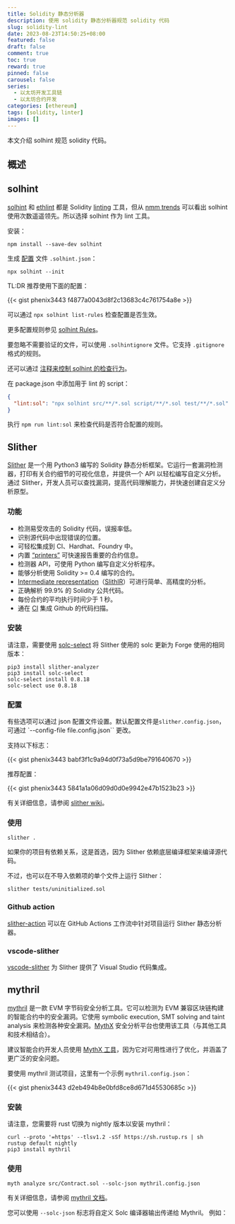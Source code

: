 ```yaml
---
title: Solidity 静态分析器
description: 使用 solidity 静态分析器规范 solidity 代码
slug: solidity-lint
date: 2023-08-23T14:50:25+08:00
featured: false
draft: false
comment: true
toc: true
reward: true
pinned: false
carousel: false
series:
  - 以太坊开发工具链
  - 以太坊合约开发
categories: [ethereum]
tags: [solidity, linter]
images: []
---
```


本文介绍 solhint 规范 solidity 代码。

<!--more-->

## 概述

## solhint

[solhint](https://github.com/protofire/solhint) 和 [ethlint](https://github.com/duaraghav8/Ethlint) 都是 Solidity [linting](<https://en.wikipedia.org/wiki/Lint_(software)>) 工具，但从 [nmm trends](https://npmtrends.com/ethlint-vs-solhint-vs-solium) 可以看出 solhint 使用次数遥遥领先。所以选择 solhint 作为 lint 工具。

安装：

```shell
npm install --save-dev solhint
```

生成 [配置](https://protofire.github.io/solhint/#configuration) 文件 `.solhint.json`：

```shell
npx solhint --init
```

TL:DR 推荐使用下面的配置：

{{< gist phenix3443 f4877a0043d8f2c13683c4c761754a8e >}}

可以通过 `npx solhint list-rules` 检查配置是否生效。

更多配置规则参见 [solhint Rules](https://protofire.github.io/solhint/docs/rules.html)。

要忽略不需要验证的文件，可以使用 `.solhintignore` 文件。它支持 `.gitignore` 格式的规则。

还可以通过 [注释来控制 solhint 的检查行为](https://protofire.github.io/solhint/#configure-the-linter-with-comments)。

在 package.json 中添加用于 lint 的 script：

```json
{
  "lint:sol": "npx solhint src/**/*.sol script/**/*.sol test/**/*.sol"
}
```

执行 `npm run lint:sol` 来检查代码是否符合配置的规则。

## Slither

[Slither](https://github.com/crytic/slither) 是一个用 Python3 编写的 Solidity 静态分析框架。它运行一套漏洞检测器，打印有关合约细节的可视化信息，并提供一个 API 以轻松编写自定义分析。通过 Slither，开发人员可以查找漏洞，提高代码理解能力，并快速创建自定义分析原型。

### 功能

- 检测易受攻击的 Solidity 代码，误报率低。
- 识别源代码中出现错误的位置。
- 可轻松集成到 CI、Hardhat、Foundry 中。
- 内置 [“printers”](https://github.com/crytic/slither/wiki/Printer-documentation) 可快速报告重要的合约信息。
- 检测器 API，可使用 Python 编写自定义分析程序。
- 能够分析使用 Solidity >= 0.4 编写的合约。
- [Intermediate representation](https://en.wikipedia.org/wiki/Intermediate_representation)（[SlithIR](https://github.com/trailofbits/slither/wiki/SlithIR)）可进行简单、高精度的分析。
- 正确解析 99.9% 的 Solidity 公共代码。
- 每份合约的平均执行时间少于 1 秒。
- 通在 [CI](https://github.com/marketplace/actions/slither-action) 集成 Github 的代码扫描。

### 安装

请注意，需要使用 [solc-select](https://github.com/crytic/solc-select) 将 Slither 使用的 solc 更新为 Forge 使用的相同版本：

```shell
pip3 install slither-analyzer
pip3 install solc-select
solc-select install 0.8.18
solc-select use 0.8.18
```

### 配置

有些选项可以通过 json 配置文件设置。默认配置文件是`slither.config.json`，可通过 `--config-file file.config.json`` 更改。

支持以下标志：

{{< gist phenix3443 babf3f1c9a94d0f73a5d9be791640670 >}}

推荐配置：

{{< gist phenix3443 5841a1a06d09d0d0e9942e47b1523b23 >}}

有关详细信息，请参阅 [slither wiki](https://github.com/crytic/slither/wiki/Usage)。

### 使用

```shell
slither .
```

如果你的项目有依赖关系，这是首选，因为 Slither 依赖底层编译框架来编译源代码。

不过，也可以在不导入依赖项的单个文件上运行 Slither：

```shell
slither tests/uninitialized.sol
```

### Github action

[slither-action](https://github.com/marketplace/actions/slither-action) 可以在 GitHub Actions 工作流中针对项目运行 Slither 静态分析器。

### vscode-slither

[vscode-slither](https://marketplace.visualstudio.com/items?itemName=trailofbits.slither-vscode) 为 Slither 提供了 Visual Studio 代码集成。

## mythril

[mythril](https://github.com/ConsenSys/mythril) 是一款 EVM 字节码安全分析工具。它可以检测为 EVM 兼容区块链构建的智能合约中的安全漏洞。它使用 symbolic execution, SMT solving and taint analysis 来检测各种安全漏洞。[MythX](https://mythx.io/) 安全分析平台也使用该工具（与其他工具和技术相结合）。

建议智能合约开发人员使用 [MythX 工具](https://github.com/b-mueller/awesome-mythx-smart-contract-security-tools)，因为它对可用性进行了优化，并涵盖了更广泛的安全问题。

要使用 mythril 测试项目，这里有一个示例 `mythril.config.json`：

{{< gist phenix3443 d2eb494b8e0bfd8ce8d671d45530685c >}}

### 安装

请注意，您需要将 rust 切换为 nightly 版本以安装 mythril：

```shell
curl --proto '=https' --tlsv1.2 -sSf https://sh.rustup.rs | sh
rustup default nightly
pip3 install mythril
```

### 使用

```shell
myth analyze src/Contract.sol --solc-json mythril.config.json
```

有关详细信息，请参阅 [mythril 文档](https://mythril-classic.readthedocs.io/en/develop/)。

您可以使用 `--solc-json` 标志将自定义 Solc 编译器输出传递给 Mythril。 例如：
